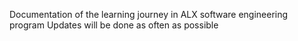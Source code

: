 Documentation of the learning journey in ALX software engineering program
Updates will be done as often as possible
